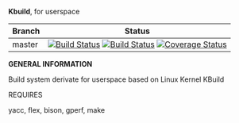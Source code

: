 
**Kbuild**, for userspace 

|Branch      |Status   |
|------------|---------|
|master      | [![Build Status](https://travis-ci.org/n13l/kbuild.png?branch=master)](https://travis-ci.org/n13l/kbuild) [![Build Status](https://snap-ci.com/n13l/kbuild/branch/master/build_image)](https://snap-ci.com/n13l/kbuild/branch/master) [![Coverage Status](https://coveralls.io/repos/github/n13l/kbuild/badge.svg?branch=master)](https://coveralls.io/github/n13l/kbuild?branch=master) |

**GENERAL INFORMATION**

Build system derivate for userspace based on Linux Kernel KBuild 

REQUIRES

yacc, flex, bison, gperf, make
